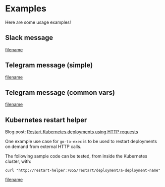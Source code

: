 # Examples

Here are some usage examples!

## Slack message

[filename](../examples/config.slack.yaml ':include :type=code')

## Telegram message (simple)

[filename](../examples/config.telegram.simple.yaml ':include :type=code')

## Telegram message (common vars)

[filename](../examples/config.telegram.common-vars.yaml ':include :type=code')

## Kubernetes restart helper

Blog post: [Restart Kubernetes deployments using HTTP requests](https://cmaster11.medium.com/restart-kubernetes-deployments-using-http-requests-9db21a928c82)

One example use case for `go-to-exec` is to be used to restart deployments on demand from external HTTP calls.

The following sample code can be tested, from inside the Kubernetes cluster, with:

```
curl "http://restart-helper:7055/restart/deployment/a-deployment-name"
```

[filename](../examples/k8s-restart-helper.yaml ':include :type=code')